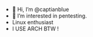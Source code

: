 - 👋 Hi, I’m @captianblue
- 👀 I’m interested in pentesting.
- Linux enthusiast
- I USE ARCH BTW !
<!---
captianblue/captianblue is a ✨ special ✨ repository because its `README.md` (this file) appears on your GitHub profile.
You can click the Preview link to take a look at your changes.
--->
